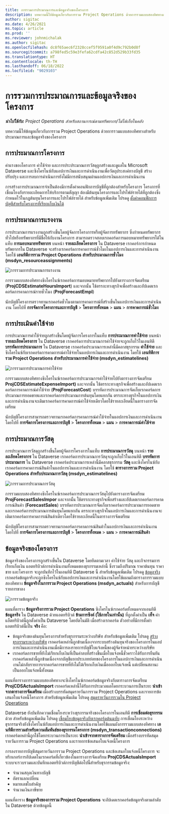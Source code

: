 ```yaml
---
title: การรวมการประมาณการและข้อมูลจริงของโครงการ
description: บทความนี้ให้ข้อมูลเกี่ยวกับการรวม Project Operations ด้วยการรวมแบบสองทิศทางสำหรับประมาณการและข้อมูลจริงของโครงการ
author: sigitac
ms.date: 4/26/2021
ms.topic: article
ms.prod: ''
ms.reviewer: johnmichalak
ms.author: sigitac
ms.openlocfilehash: dc8f65aec6f2328ccef5f9591a0f4d9c792b0d8f
ms.sourcegitcommit: a798fed5c59e3fefa62cdfa42c852d529b33fd35
ms.translationtype: HT
ms.contentlocale: th-TH
ms.lasthandoff: 06/18/2022
ms.locfileid: "9029103"
---
```

# <a name="project-estimates-and-actuals-integration"></a>การรวมการประมาณการและข้อมูลจริงของโครงการ

_**นำไปใช้กับ:** Project Operations สำหรับสถานการณ์ตามทรัพยากร/ไม่ได้เก็บในคลัง_

บทความนี้ให้ข้อมูลเกี่ยวกับการรวม Project Operations ด้วยการรวมแบบสองทิศทางสำหรับประมาณการและข้อมูลจริงของโครงการ

## <a name="project-estimates"></a>การประมาณการโครงการ

ค่าแรงของโครงการ ค่าใช้จ่าย และการประประมาณการวัสดุถูกสร้างและดูแลใน Microsoft Dataverse และซิงโครไนซ์กับแอปการเงินและการดำเนินงานเพื่อวัตถุประสงค์ทางบัญชี สร้าง ปรับปรุง และการลบการดำเนินการยังไม่มีการสนับสนุนผ่านแอปการเงินและการดำเนินงาน

การสร้างการประมาณการจำเป็นต้องมีการตั้งค่าคอนฟิกการบัญชีที่ถูกต้องสำหรับโครงการ โครงการที่เชื่อมโยงกับรายละเอียดการให้บริการตามสัญญา ต้องมีต้นทุนโครงการและโปรไฟล์รายได้ที่ถูกต้องซึ่งกำหนดไว้ในกฎต้นทุนโครงการและโปรไฟล์รายได้ สำหรับข้อมูลเพิ่มเติม โปรดดู [ตั้งค่าคอนฟิกการบัญชีสำหรับโครงการที่เรียกเก็บเงินได้](../project-accounting/configure-accounting-billable-projects.md#configure-project-cost-and-revenue-profile-rules)

## <a name="labor-estimates"></a>การประมาณการแรงงาน

การประมาณการแรงงานถูกสร้างขึ้นโดยผู้จัดการโครงการหรือผู้จัดการทรัพยากร ซึ่งกำหนดทรัพยากรทั่วไปหรือทรัพยากรที่มีชื่อให้กับงานโครงการ สามารถตรวจสอบเรกคอร์ดการมอบหมายทรัพยากรได้ในแท็บ **การมอบหมายทรัพยากร** บนหน้า **รายละเอียดโครงการ** ใน Dataverse เรกคอร์การกำหนดทรัพยากรใน Dataverse จะสร้างเรกคอร์ดการคาดการณ์ชั่วโมงในแอปการเงินและการดำเนินงานโดยใช้ **เอนทิตีการรวม Project Operations สำหรับประมาณการชั่วโมง (msdyn\_resourceassignments)**

   ![การรวมการประมาณการแรงงาน](./Media/DW4LaborEstimates.png)

การรวมแบบสองทิศทางซิงโครไนซ์เรกคอร์ดการมอบหมายทรัพยากรไปยังตารางการจัดเตรียม (**ProjCDSEstimateHoursImport**) และจากนั้น ใช้ตรรกะทางธุรกิจเพื่อสร้างและอัปเดตเรกคอร์ดการคาดการณ์รายชั่วโมง (**ProjForecastEmpl**)

นักบัญชีโครงการตรวจทานเรกคอร์ดชั่วโมงตามการคาดการณ์ที่สร้างขึ้นในแอปการเงินและการดำเนินงาน โดยไปที่ **การจัดการโครงการและการบัญชี** > **โครงการทั้งหมด** > **แผน** > **การคาดการณ์ชั่วโมง**

## <a name="expense-estimates"></a>การประเมินค่าใช้จ่าย

การประมาณการค่าใช้จ่ายถูกสร้างขึ้นโดยผู้จัดการโครงการในแท็บ **การประมาณการค่าใช้จ่าย** บนหน้า **รายละเอียดโครงการ** ใน Dataverse เรกคอร์ดการประมาณการค่าใช้จ่ายจะถูกเก็บไว้ในเอนทิตี **บรรทัดการประมาณการ** ใน Dataverse เรกคอร์ดประมาณการเหล่านี้มีคลาสธุรกรรม **ค่าใช้จ่าย** และซิงโครไนซ์กับเรกคอร์ดการคาดการณ์ค่าใช้จ่ายในแอปการเงินและการดำเนินงาน โดยใช้ **เอนทิตีการรวม Project Operations สำหรับประมาณการค่าใช้จ่าย (msdyn\_estimatelines)**

   ![การรวมการประมาณการค่าใช้จ่าย](./Media/DW4ExpenseEstimates.png)

การรวมแบบสองทิศทางซิงโครไนซ์เรกคอร์ดการประมาณการค่าใช้จ่ายไปยังตารางการจัดเตรียม **ProjCDSEstimateExpenseImport)** และจากนั้น ใช้ตรรกะทางธุรกิจเพื่อสร้างและอัปเดตเรกคอร์ดการคาดการณ์ค่าใช้จ่าย (**ProjForecastCost**) บรรทัดการประมาณการจัดเก็บเรกคอร์ดการประมาณการยอดขายและเรกคอร์ดการประมาณการต้นทุนโดยแยกกัน ตรรกะทางธุรกิจในแอปการเงินและการดำเนินงานจะเติมเรกคอร์ดการคาดการณ์ค่าใช้จ่ายเดียวโดยใช้รายละเอียดนี้ในตารางการจัดเตรียม

นักบัญชีโครงการสามารถตรวจทานเรกคอร์ดการคาดการณ์ค่าใช้จ่ายในแอปการเงินและการดำเนินงาน โดยไปที่ **การจัดการโครงการและการบัญชี** > **โครงการทั้งหมด** > **แผน** > **การคาดการณ์ค่าใช้จ่าย**

## <a name="material-estimates"></a>การประมาณการวัสดุ

การประมาณการวัสดุถูกสร้างขึ้นโดยผู้จัดการโครงการในแท็บ **การประมาณการวัสดุ** บนหน้า **รายละเอียดโครงการ** ใน Dataverse เรกคอร์ดการประมาณการวัสดุจะถูกเก็บไว้ในเอนทิตี **บรรทัดการประมาณการ** ใน Dataverse เรกคอร์ดประมาณการเหล่านี้มีคลาสธุรกรรม **วัสดุ** และซิงโครไนซ์กับเรกคอร์ดการคาดการณ์สินค้าในแอปการเงินและการดำเนินงาน โดยใช้ **ตารางการรวม Project Operations สำหรับประมาณการวัสดุ (msdyn\_estimatelines)**

   ![การรวมการประมาณการวัสดุ](./Media/DW4MaterialEstimates.png)

การรวมแบบสองทิศทางซิงโครไนซ์เรกคอร์ดการประมาณการวัสดุไปยังตารางการจัดเตรียม **ProjForecastSalesImpor** และจากนั้น ใช้ตรรกะทางธุรกิจเพื่อสร้างและอัปเดตเรกคอร์ดการคาดการณ์สินค้า (**ForecastSales**) บรรทัดการประมาณการจัดเก็บเรกคอร์ดการประมาณการยอดขายและเรกคอร์ดการประมาณการต้นทุนโดยแยกกัน ตรรกะทางธุรกิจในแอปการเงินและการดำเนินงานจะเติมเรกคอร์ดการคาดการณ์สินค้าเดียวโดยใช้รายละเอียดนี้ในตารางการจัดเตรียม

นักบัญชีโครงการสามารถตรวจทานเรกคอร์ดการคาดการณ์สินค้าในแอปการเงินและการดำเนินงาน โดยไปที่ **การจัดการโครงการและการบัญชี** > **โครงการทั้งหมด** > **แผน** > **การคาดการณ์สินค้า**

## <a name="project-actuals"></a>ข้อมูลจริงของโครงการ

ข้อมูลจริงของโครงการถูกสร้างขึ้นใน Dataverse โดยยึดตามเวลา ค่าใช้จ่าย วัสดุ และกิจกรรมการเรียกเก็บเงิน แอตทริบิวต์การดำเนินงานทั้งหมดของธุรกรรมเหล่านี้ ซึ่งรวมถึงปริมาณ ราคาต้นทุน ราคาขาย และโครงการ จะถูกบันทึกไว้ในเอนทิตี Dataverse นี้ สำหรับข้อมูลเพิ่มเติม โปรดดู [ข้อมูลจริง](../actuals/actuals-overview.md) เรกคอร์ดข้อมูลจริงจะถูกซิงโครไนซ์กับแอปการเงินและการดำเนินงานโดยใช้แผนผังตารางการรวมแบบสองทิศทาง **ข้อมูลจริงในการรวม Project Operations (msdyn\_actuals)** สำหรับการบัญชีรายการขาลง

   ![การรวมข้อมูลจริง](./Media/DW4Actuals.png)

แผนที่ตาราง **ข้อมูลจริงการรวม Project Operations** ซิงโครไนซ์เรกคอร์ดทั้งหมดจากเอนทิตี **ข้อมูลจริง** ใน Dataverse ด้วยแอตทริบิวต์ **ข้ามการซิงค์ (ใช้ภายในเท่านั้น)** ที่ถูกตั้งค่าเป็น **เท็จ** ค่าแอ็ตทริบิวต์นี้ถูกตั้งค่าเป็น Dataverse โดยอัตโนมัติ เมื่อสร้างเรกคอร์ด ตัวอย่างที่มีการตั้งค่าแอตทริบิวต์นี้เป็น **จริง** คือ:

  - ข้อมูลจริงของต้นทุนโครงการสำหรับธุรกรรมระหว่างบริษัท สำหรับข้อมูลเพิ่มเติม โปรดดู [สร้างธุรกรรมระหว่างบริษัท](../project-accounting/create-intercompany-transactions.md) เรกคอร์ดเหล่านี้ถูกข้ามเนื่องจากระบบสร้างต้นทุนจริงของโครงการในแอปการเงินและการดำเนินงานเมื่อมีการลงรายการบัญชีใบแจ้งหนี้ของผู้จัดจำหน่ายระหว่างบริษัท
  - เรกคอร์ดการขายที่ยังไม่เรียกเก็บเงินที่เป็นค่าลบที่สร้างขึ้นเมื่อใบแจ้งหนี้ชั่วคราวได้รับการยืนยัน เรกคอร์ดเหล่านี้ถูกข้ามเนื่องจากบัญชีแยกประเภทย่อยของโครงการในแอปการเงินและการดำเนินงานไม่กลับรายการเรกคอร์ดการขายที่ยังไม่ได้เรียกเก็บเงินเมื่อออกใบแจ้งหนี้ แต่เปลี่ยนสถานะเป็นออกใบแจ้งหนี้ทั้งหมด

แผนที่ตารางการรวมแบบสองทิศทางจะซิงโครไนซ์เรกคอร์ดข้อมูลจริงกับตารางการจัดเตรียม **ProjCDSActualsImport** เรกคอร์ดเหล่านี้ได้รับการประมวลผลโดยกระบวนการเป็นระยะ **นำเข้าจากตารางการจัดเตรียม** เมื่อสร้างบรรทัดสมุดรายวันการรวม Project Operations และรายการข้อเสนอใบแจ้งหนี้โครงการ สำหรับข้อมูลเพิ่มเติม โปรดดู [สมุดรายวันการรวมใน Project Operations](../project-accounting/project-operations-integration-journal.md)

Dataverse ยังบันทึกความเชื่อมโยงระหว่างธุรกรรมจริงของโครงการในเอนทิตี **การเชื่อมต่อธุรกรรม** ด้วย สำหรับข้อมูลเพิ่มเติม โปรดดู [เชื่อมโยงข้อมูลจริงกับเรกคอร์ดต้นฉบับ](../actuals/linkingactuals.md) การเชื่อมโยงระหว่างธุรกรรมจริงยังซิงโครไนซ์กับแอปการเงินและการดำเนินงานโดยใช้แผนผังการรวมแบบสองทิศทาง **เอนทิตีการรวมสำหรับความสัมพันธ์ของธุรกรรมโครงการ (msdyn\_transactionconnections)** เรกคอร์ดเหล่านี้ถูกใช้โดยกระบวนการเป็นระยะ **นำเข้าจากตารางการจัดเตรียม** เมื่อสร้างบรรทัดสมุดรายวันการรวม Project Operations และรายการข้อเสนอใบแจ้งหนี้โครงการ

การลงรายการบัญชีสมุดรายวันการรวม Project Operations และข้อเสนอใบแจ้งหนี้โครงการ จะทริกเกอร์การอัปเดตในเรกคอร์ดที่เกี่ยวข้องในตารางการจัดเตรียม **ProjCDSActualsImport** ระบบจะรวบรวมและบันทึกแอตทริบิวต์การบัญชีต่อไปนี้สำหรับธุรกรรมข้อมูลจริง:

- จำนวนสกุลเงินทางบัญชี
- อัตราแลกเปลี่ยน
- หมายเลขใบสำคัญ
- จำนวนเงินภาษีขาย

แผนที่ตาราง **ข้อมูลจริงของการรวม Project Operations** จะอัปเดตเรกคอร์ดข้อมูลจริงตามลำดับใน Dataverse ด้วยข้อมูลนี้
